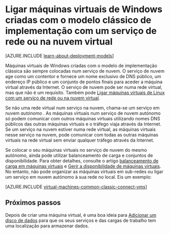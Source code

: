 <properties
    pageTitle="Ligar Windows VMs num serviço de nuvem | Microsoft Azure"
    description="Ligar máquinas virtuais de Windows criadas com o modelo clássico de implementação para um serviço na nuvem Azure ou rede virtual."
    services="virtual-machines-windows"
    documentationCenter=""
    authors="cynthn"
    manager="timlt"
    editor=""
    tags="azure-service-management"/>

<tags
    ms.service="virtual-machines-windows"
    ms.workload="infrastructure-services"
    ms.tgt_pltfrm="vm-windows"
    ms.devlang="na"
    ms.topic="article"
    ms.date="09/27/2016"
    ms.author="cynthn"/>

# <a name="connect-windows-virtual-machines-created-with-the-classic-deployment-model-with-a-virtual-network-or-cloud-service"></a>Ligar máquinas virtuais de Windows criadas com o modelo clássico de implementação com um serviço de rede ou na nuvem virtual

[AZURE.INCLUDE [learn-about-deployment-models](../../includes/learn-about-deployment-models-classic-include.md)]

Máquinas virtuais de Windows criadas com o modelo de implementação clássica são sempre colocadas num serviço de nuvem. O serviço de nuvem age como um contentor e fornece um nome exclusivo de DNS público, um endereço IP público e um conjunto de pontos finais para aceder a máquina virtual através da Internet. O serviço de nuvem pode ser numa rede virtual, mas que não é um requisito. Também pode [Ligar máquinas virtuais de Linux com um serviço de rede ou na nuvem virtual](virtual-machines-linux-classic-connect-vms.md).

Se não uma rede virtual num serviço na nuvem, chama-se um serviço em nuvem *autónomo* . As máquinas virtuais num serviço de nuvem autónomo só podem comunicar com outros máquinas virtuais utilizando nomes DNS públicos das outras máquinas virtuais e o tráfego viaja através da Internet. Se um serviço na nuvem estiver numa rede virtual, as máquinas virtuais nesse serviço na nuvem, pode comunicar com todas as outras máquinas virtuais na rede virtual sem enviar qualquer tráfego através da Internet.

Se colocar o seu máquinas virtuais no serviço de nuvem do mesmo autónomo, ainda pode utilizar balanceamento de carga e conjuntos de disponibilidade. Para obter detalhes, consulte o artigo [balanceamento de carga em máquinas virtuais](virtual-machines-windows-load-balance.md) e [Gerir a disponibilidade de máquinas virtuais](virtual-machines-windows-manage-availability.md). No entanto, não pode organizar as máquinas virtuais em sub-redes ou ligar um serviço em nuvem autónomo à sua rede no local. Eis um exemplo:

[AZURE.INCLUDE [virtual-machines-common-classic-connect-vms](../../includes/virtual-machines-common-classic-connect-vms.md)]

## <a name="next-steps"></a>Próximos passos

Depois de criar uma máquina virtual, é uma boa ideia para [Adicionar um disco de dados](virtual-machines-windows-classic-attach-disk.md) para que os seus serviços e das cargas de trabalho tem uma localização para armazenar dados. 